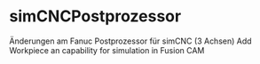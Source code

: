 # simCNCPostprozessor
Änderungen am Fanuc Postprozessor für simCNC (3 Achsen)
Add Workpiece an capability for simulation in Fusion CAM
